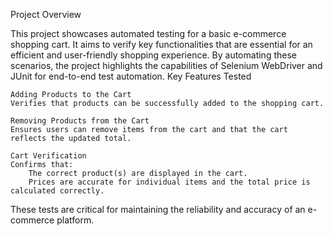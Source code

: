 Project Overview

This project showcases automated testing for a basic e-commerce shopping cart. It aims to verify key functionalities that are essential for an efficient and user-friendly shopping experience. By automating these scenarios, the project highlights the capabilities of Selenium WebDriver and JUnit for end-to-end test automation.
Key Features Tested

    Adding Products to the Cart
    Verifies that products can be successfully added to the shopping cart.

    Removing Products from the Cart
    Ensures users can remove items from the cart and that the cart reflects the updated total.

    Cart Verification
    Confirms that:
        The correct product(s) are displayed in the cart.
        Prices are accurate for individual items and the total price is calculated correctly.

These tests are critical for maintaining the reliability and accuracy of an e-commerce platform.
